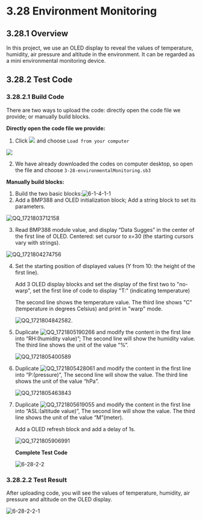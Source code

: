 # 3.28 Environment Monitoring

## 3.28.1 Overview

In this project, we use an OLED display to reveal the values of temperature, humidity, air pressure and altitude in the environment. It can be regarded as a mini environmental monitoring device. 

## 3.28.2 Test Code

### 3.28.2.1 Build Code

There are two ways to upload the code: directly open the code file we provide; or manually build blocks.

**Directly open the code file we provide:**

1. Click ![](./media/j68.png) and choose `Load from your computer`

![](./media/j67.png)

2. We have already downloaded the codes on computer desktop, so open the file and choose `3-28-environmentalMonitoring.sb3`

**Manually build blocks:**

1. Build the two basic blocks:![6-1-4-1-1](./media/6-1-4-1-1.png)
2. Add a BMP388 and OLED initialization block; Add a string block to set its parameters.

![QQ_1721803712158](./media/6-28-2-1-1.png)

3. Read BMP388 module value, and display “Data Sugges” in the center of the first line of OLED. Centered: set cursor to x=30 (the starting cursors vary with strings).

![QQ_1721804274756](./media/6-28-2-1-2.png)

4. Set the starting position of displayed values (Y from 10: the height of the first line).

   Add 3 OLED display blocks and set the display of the first two to "no-warp", set the first line of code to display "T:" (indicating temperature)

   The second line shows the temperature value. The third line shows "C" (temperature in degrees Celsius) and print in "warp" mode.

   ![QQ_1721804842582](./media/6-28-2-1-3.png).

5. Duplicate ![QQ_1721805190266](./media/6-28-2-1-4.png) and modify the content in the first line into “RH:(humidity value)”; The second line will show the humidity value. The third line shows the unit of the value “%”.

   ![QQ_1721805400589](./media/6-28-2-1-5.png)

6. Duplicate ![QQ_1721805428061](./media/6-28-2-1-6.png) and modify the content in the first line into “P:(pressure)”, The second line will show the value. The third line shows the unit of the value “hPa”.

   ![QQ_1721805463843](./media/6-28-2-1-7.png)

7. Duplicate ![QQ_1721805619055](./media/6-28-2-1-8.png) and modify the content in the first line into “ASL:(altitude value)”, The second line will show the value. The third line shows the unit of the value “M”(meter). 

   Add a OLED refresh block and add a delay of 1s. 

   

   ![QQ_1721805906991](./media/6-28-2-1-9.png)

   **Complete Test Code**

   ![6-28-2-2](./media/6-28-2-2.png)

   

   

### 3.28.2.2 Test Result

After uploading code, you will see the values of temperature, humidity, air pressure and altitude on the OLED display.

![6-28-2-2-1](./media/6-28-2-2-1.png)